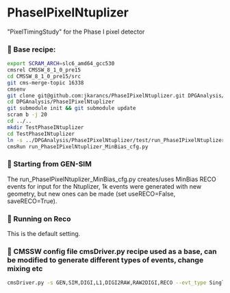# PhaseIPixelNtuplizer
"PixelTimingStudy" for the Phase I pixel detector

### &#x1F539; Base recipe:

```bash
export SCRAM_ARCH=slc6_amd64_gcc530
cmsrel CMSSW_8_1_0_pre15
cd CMSSW_8_1_0_pre15/src
git cms-merge-topic 16338
cmsenv
git clone git@github.com:jkarancs/PhaseIPixelNtuplizer.git DPGAnalysis/PhaseIPixelNtuplizer
cd DPGAnalysis/PhaseIPixelNtuplizer
git submodule init && git submodule update
scram b -j 20
cd ../..
mkdir TestPhaseINtuplizer
cd TestPhaseINtuplizer
ln -s ../DPGAnalysis/PhaseIPixelNtuplizer/test/run_PhaseIPixelNtuplizer_MinBias_cfg.py .
cmsRun run_PhaseIPixelNtuplizer_MinBias_cfg.py
```

### &#x1F539; Starting from GEN-SIM
The run_PhaseIPixelNtuplizer_MinBias_cfg.py creates/uses MinBias RECO events for input for the Ntuplizer, 1k events were generated with new geometry, but new ones can be made (set  useRECO=False, saveRECO=True).

### &#x1F539; Running on Reco
This is the default setting.

### &#x1F539; CMSSW config file cmsDriver.py recipe used as a base, can be modified to generate different types of events, change mixing etc

```bash
cmsDriver.py -s GEN,SIM,DIGI,L1,DIGI2RAW,RAW2DIGI,RECO --evt_type SingleMuPt10_cfi --conditions auto:phase1_2017_realistic --era Run2_2017 --geometry Extended2017new --fileout file:MuPt10_GENSIMRECO.root --python_filename=run_PixelHitAssociator_PhaseI_MuPt10_cfg.py -n 10 --runUnscheduled --no_exec
```
